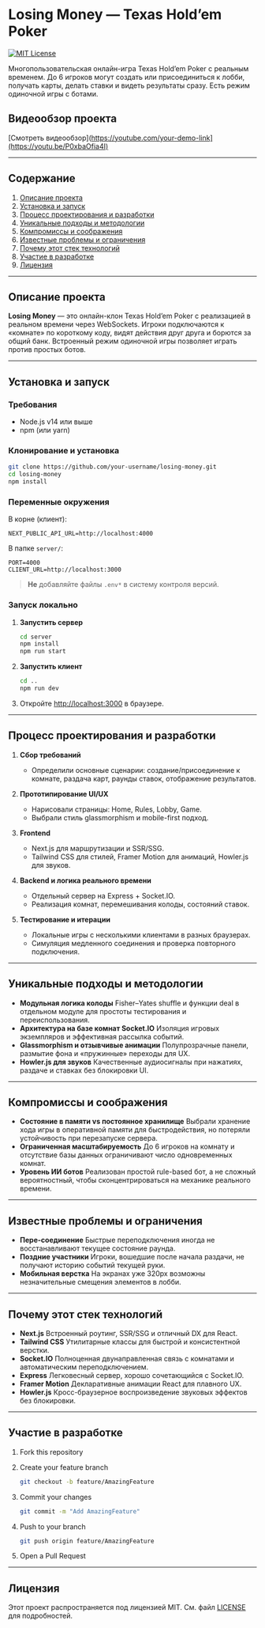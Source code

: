 # Losing Money — Texas Hold’em Poker

[![MIT License](https://img.shields.io/badge/license-MIT-blue.svg)](LICENSE)

Многопользовательская онлайн-игра Texas Hold’em Poker с реальным временем. До 6 игроков могут создать или присоединиться к лобби, получать карты, делать ставки и видеть результаты сразу. Есть режим одиночной игры с ботами.


## Видеообзор проекта


[Смотреть видеообзор](https://youtube.com/your-demo-link](https://youtu.be/P0xbaOfia4I)

---

## Содержание

1. [Описание проекта](#описание-проекта)  
2. [Установка и запуск](#установка-и-запуск)  
3. [Процесс проектирования и разработки](#процесс-проектирования-и-разработки)  
4. [Уникальные подходы и методологии](#уникальные-подходы-и-методологии)  
5. [Компромиссы и соображения](#компромиссы-и-соображения)  
6. [Известные проблемы и ограничения](#известные-проблемы-и-ограничения)  
7. [Почему этот стек технологий](#почему-этот-стек-технологий)  
8. [Участие в разработке](#участие-в-разработке)  
9. [Лицензия](#лицензия)  

---

## Описание проекта

**Losing Money** — это онлайн-клон Texas Hold’em Poker с реализацией в реальном времени через WebSockets. Игроки подключаются к «комнате» по короткому коду, видят действия друг друга и борются за общий банк. Встроенный режим одиночной игры позволяет играть против простых ботов.

---

## Установка и запуск

### Требования

- Node.js v14 или выше  
- npm (или yarn)  

### Клонирование и установка

```bash
git clone https://github.com/your-username/losing-money.git
cd losing-money
npm install
````

### Переменные окружения

В корне (клиент):

```env
NEXT_PUBLIC_API_URL=http://localhost:4000
```

В папке `server/`:

```env
PORT=4000
CLIENT_URL=http://localhost:3000
```

> **Не** добавляйте файлы `.env*` в систему контроля версий.

### Запуск локально

1. **Запустить сервер**

   ```bash
   cd server
   npm install
   npm run start
   ```
2. **Запустить клиент**

   ```bash
   cd ..
   npm run dev
   ```
3. Откройте [http://localhost:3000](http://localhost:3000) в браузере.

---

## Процесс проектирования и разработки

1. **Сбор требований**

   * Определили основные сценарии: создание/присоединение к комнате, раздача карт, раунды ставок, отображение результатов.
2. **Прототипирование UI/UX**

   * Нарисовали страницы: Home, Rules, Lobby, Game.
   * Выбрали стиль glassmorphism и mobile-first подход.
3. **Frontend**

   * Next.js для маршрутизации и SSR/SSG.
   * Tailwind CSS для стилей, Framer Motion для анимаций, Howler.js для звуков.
4. **Backend и логика реального времени**

   * Отдельный сервер на Express + Socket.IO.
   * Реализация комнат, перемешивания колоды, состояний ставок.
5. **Тестирование и итерации**

   * Локальные игры с несколькими клиентами в разных браузерах.
   * Симуляция медленного соединения и проверка повторного подключения.

---

## Уникальные подходы и методологии

* **Модульная логика колоды**
  Fisher–Yates shuffle и функции deal в отдельном модуле для простоты тестирования и переиспользования.
* **Архитектура на базе комнат Socket.IO**
  Изоляция игровых экземпляров и эффективная рассылка событий.
* **Glassmorphism и отзывчивые анимации**
  Полупрозрачные панели, размытие фона и «пружинные» переходы для UX.
* **Howler.js для звуков**
  Качественные аудиосигналы при нажатиях, раздаче и ставках без блокировки UI.

---

## Компромиссы и соображения

* **Состояние в памяти vs постоянное хранилище**
  Выбрали хранение хода игры в оперативной памяти для быстродействия, но потеряли устойчивость при перезапуске сервера.
* **Ограниченная масштабируемость**
  До 6 игроков на комнату и отсутствие базы данных ограничивают число одновременных комнат.
* **Уровень ИИ ботов**
  Реализован простой rule-based бот, а не сложный вероятностный, чтобы сконцентрироваться на механике реального времени.

---

## Известные проблемы и ограничения

* **Пере-соединение**
  Быстрые переподключения иногда не восстанавливают текущее состояние раунда.
* **Поздние участники**
  Игроки, вошедшие после начала раздачи, не получают историю событий текущей руки.
* **Мобильная верстка**
  На экранах уже 320px возможны незначительные смещения элементов в лобби.

---

## Почему этот стек технологий

* **Next.js**
  Встроенный роутинг, SSR/SSG и отличный DX для React.
* **Tailwind CSS**
  Утилитарные классы для быстрой и консистентной верстки.
* **Socket.IO**
  Полноценная двунаправленная связь с комнатами и автоматическим переподключением.
* **Express**
  Легковесный сервер, хорошо сочетающийся с Socket.IO.
* **Framer Motion**
  Декларативные анимации React для плавного UX.
* **Howler.js**
  Кросс-браузерное воспроизведение звуковых эффектов без блокировки.

---

## Участие в разработке

1. Fork this repository
2. Create your feature branch

   ```bash
   git checkout -b feature/AmazingFeature
   ```
3. Commit your changes

   ```bash
   git commit -m "Add AmazingFeature"
   ```
4. Push to your branch

   ```bash
   git push origin feature/AmazingFeature
   ```
5. Open a Pull Request

---

## Лицензия

Этот проект распространяется под лицензией MIT. См. файл [LICENSE](LICENSE) для подробностей.

```
```

